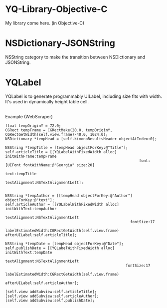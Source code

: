 YQ-Library-Objective-C
======================

My library come here. (in Objective-C)


NSDictionary-JSONString
======================

NSString category to make the transition between NSDictionary and JSONString.


YQLabel
======================

YQLabel is to generate programmably UILabel, including size fits with width. It's used in dynamically height table cell.

<br>Example (WebScraper)

    float tempOriginY = 72.0;
    CGRect tempFrame = CGRectMake(20.0, tempOriginY, CGRectGetWidth(self.view.frame)-40.0, 1024.0);
    NSDictionary *tempHead = [self.kimonoResultsHeader objectAtIndex:0];
    
    NSString *tempTitle = [tempHead objectForKey:@"Title"];
    self.articleTitle = [[YQLabelWithFixedWidth alloc] initWithFrame:tempFrame
                                                                font:[UIFont fontWithName:@"Georgia" size:20]
                                                                text:tempTitle
                                                       textAlignment:NSTextAlignmentLeft];
    
    
    NSString *tempAuthor = [[tempHead objectForKey:@"Author"] objectForKey:@"text"];
    self.articleAuthor = [[YQLabelWithFixedWidth alloc] initWithText:tempAuthor
                                                       textAlignment:NSTextAlignmentLeft
                                                            fontSize:17
                                                 labelEstimatedWidth:CGRectGetWidth(self.view.frame) afterUILabel:self.articleTitle];
    
    NSString *tempDate = [tempHead objectForKey:@"Date"];
    self.publishDate = [[YQLabelWithFixedWidth alloc] initWithText:tempDate
                                                     textAlignment:NSTextAlignmentLeft
                                                          fontSize:17
                                               labelEstimatedWidth:CGRectGetWidth(self.view.frame)
                                                      afterUILabel:self.articleAuthor];
    
    [self.view addSubview:self.articleTitle];
    [self.view addSubview:self.articleAuthor];
    [self.view addSubview:self.publishDate];
